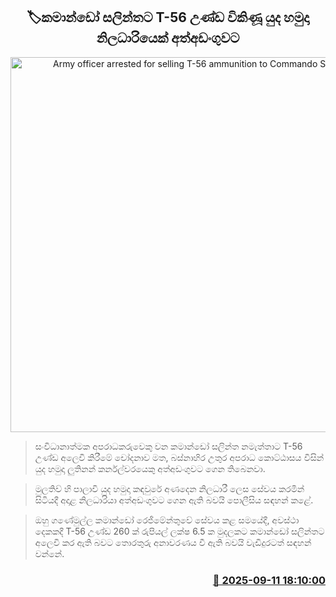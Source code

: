 <p align='center'><b><h2 align='center' title='Army officer arrested for selling T-56 ammunition to Commando Salintha'>🏷කමාන්ඩෝ සලින්තට T-56 උණ්ඩ විකිණූ යුද හමුදා නිලධාරියෙක් අත්අඩංගුවට</h2></b></p>
<p align='center'><img src='https://helakuru.sgp1.cdn.digitaloceanspaces.com/esana/images/lib/t56-gun-jk.jpg' width='600' alt='Army officer arrested for selling T-56 ammunition to Commando Salintha'></p>

> සංවිධානාත්මක අපරාධකරුවෙකු වන කමාන්ඩෝ සලින්ත නමැත්තාට T-56 උණ්ඩ අලෙවි කිරීමේ චෝදනාව මත, බස්නාහිර උතුර අපරාධ කොට්ඨාසය විසින් යුද හමුදා ලුතිනන් කර්නල්වරයෙකු අත්අඩංගුවට ගෙන තිබෙනවා.

> මුලතිව් හි පාලාවි යුද හමුදා කඳවුරේ අණදෙන නිලධාරී ලෙස සේවය කරමින් සිටියදී අදාළ නිලධාරියා අත්අඩංගුවට ගෙන ඇති බවයි පොලීසිය සඳහන් කළේ.

> ඔහු ගණේමුල්ල කමාන්ඩෝ රෙජිමේන්තුවේ සේවය කළ සමයේදී, අවස්ථා දෙකකදී T-56 උණ්ඩ 260 ක් රුපියල් ලක්ෂ 6.5 ක මුදලකට කමාන්ඩෝ සලින්තට අලෙවි කර ඇති බවට තොරතුරු අනාවරණය වී ඇති බවයි වැඩිදුරටත් සඳහන් වන්නේ.



<h3 align='right'><a href='https://www.helakuru.lk/esana/p/113549/'>📅 2025-09-11 18:10:00</a></h3>
